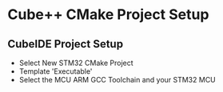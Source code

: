 # Cube++ CMake Project Setup
## CubeIDE Project Setup
- Select New STM32 CMake Project
- Template 'Executable'
- Select the MCU ARM GCC Toolchain and your STM32 MCU
